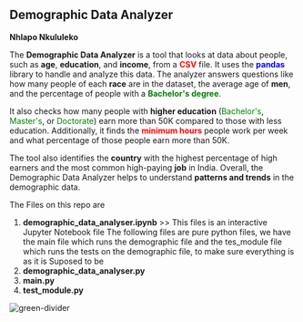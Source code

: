 ## Demographic Data Analyzer
**Nhlapo Nkululeko**

The **Demographic Data Analyzer** is a tool that looks at data about people, such as **age**, **education**, and **income**, from a **<span style="color:red">CSV</span>** file. It uses the **<span style="color:blue">pandas</span>** library to handle and analyze this data. The analyzer answers questions like how many people of each **race** are in the dataset, the average age of **men**, and the percentage of people with a **<span style="color:green">Bachelor's degree</span>**. 

It also checks how many people with **higher education** (<span style="color:green">Bachelor's</span>, <span style="color:green">Master's</span>, or <span style="color:green">Doctorate</span>) earn more than 50K compared to those with less education. Additionally, it finds the **<span style="color:red">minimum hours</span>** people work per week and what percentage of those people earn more than 50K. 

The tool also identifies the **country** with the highest percentage of high earners and the most common high-paying **job** in India. Overall, the Demographic Data Analyzer helps to understand **patterns and trends** in the demographic data. 

The Files on this repo are
1. **demographic_data_analyser.ipynb** >> This files is an interactive Jupyter Notebook file
<span style="color=navy" >The following files are pure python files, we have the main file which runs the demographic file and the tes_module file which runs the tests on the demographic file, to make sure everything is as it is Suposed to be</span>
2. **demographic_data_analyser.py** 
3. **main.py**
4. **test_module.py**

![green-divider](https://user-images.githubusercontent.com/7065401/52071924-c003ad80-2562-11e9-8297-1c6595f8a7ff.png)
